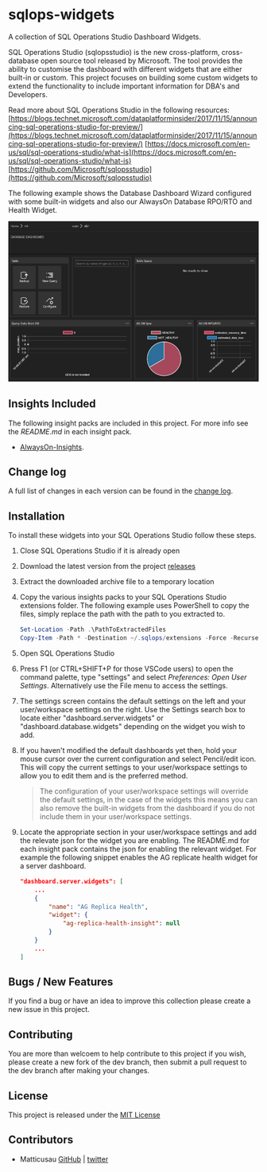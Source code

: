 # sqlops-widgets

A collection of SQL Operations Studio Dashboard Widgets.

SQL Operations Studio (sqlopsstudio) is the new cross-platform, cross-database open source tool released by Microsoft. The tool provides the ability to customise the dashboard with different widgets that are either built-in or custom. This project focuses on building some custom widgets to extend the functionality to include important information for DBA's and Developers.

Read more about SQL Operations Studio in the following resources:
[https://blogs.technet.microsoft.com/dataplatforminsider/2017/11/15/announcing-sql-operations-studio-for-preview/](https://blogs.technet.microsoft.com/dataplatforminsider/2017/11/15/announcing-sql-operations-studio-for-preview/)
[https://docs.microsoft.com/en-us/sql/sql-operations-studio/what-is](https://docs.microsoft.com/en-us/sql/sql-operations-studio/what-is)
[https://github.com/Microsoft/sqlopsstudio](https://github.com/Microsoft/sqlopsstudio)

The following example shows the Database Dashboard Wizard configured with some built-in widgets and also our AlwaysOn Database RPO/RTO and Health Widget.

![Database Dashboard](./docs/images/database-dashboard.png)

## Insights Included

The following insight packs are included in this project. For more info see the _README.md_ in each insight pack.

* [AlwaysOn-Insights](./alwayson-insights/README.md).

## Change log

A full list of changes in each version can be found in the [change log](./CHANGELOG.md).

## Installation

To install these widgets into your SQL Operations Studio follow these steps.

1. Close SQL Operations Studio if it is already open

1. Download the latest version from the project [releases](https://github.com/Matticusau/sqlops-widgets/releases)

1. Extract the downloaded archive file to a temporary location

1. Copy the various insights packs to your SQL Operations Studio extensions folder. The following example uses PowerShell to copy the files, simply replace the path with the path to you extracted to.

    ```PowerShell
    Set-Location -Path .\PathToExtractedFiles
    Copy-Item -Path * -Destination ~/.sqlops/extensions -Force -Recurse
    ```

1. Open SQL Operations Studio

1. Press F1 (or CTRL+SHIFT+P for those VSCode users) to open the command palette, type "settings" and select *Preferences: Open User Settings*. Alternatively use the File menu to access the settings.

1. The settings screen contains the default settings on the left and your user/workspace settings on the right. Use the Settings search box to locate either "dashboard.server.widgets" or "dashboard.database.widgets" depending on the widget you wish to add.

1. If you haven't modified the default dashboards yet then, hold your mouse cursor over the current configuration and select Pencil/edit icon. This will copy the current settings to your user/workspace settings to allow you to edit them and is the preferred method.

    > The configuration of your user/workspace settings will override the default settings, in the case of the widgets this means you can also remove the built-in widgets from the dashboard if you do not include them in your user/workspace settings.

1. Locate the appropriate section in your user/workspace settings and add the relevate json for the widget you are enabling. The README.md for each insight pack contains the json for enabling the relevant widget. For example the following snippet enables the AG replicate health widget for a server dashboard.

    ```json
    "dashboard.server.widgets": [
        ...
        {
            "name": "AG Replica Health",
            "widget": {
                "ag-replica-health-insight": null
            }
        }
        ...
    ]
    ```

## Bugs / New Features

If you find a bug or have an idea to improve this collection please create a new issue in this project.

## Contributing

You are more than welcoem to help contribute to this project if you wish, please create a new fork of the dev branch, then submit a pull request to the dev branch after making your changes.

## License

This project is released under the [MIT License](https://github.com/Matticusau/sqlops-widgets/blob/master/LICENSE)

## Contributors

* Matticusau [GitHub](https://github.com/Matticusau) | [twitter](https://twitter.com/matticusau)